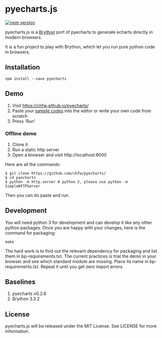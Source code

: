 # pyecharts.js

[![npm version](https://badge.fury.io/js/pyecharts.js.svg)](https://badge.fury.io/js/pyecharts.js)

pyecharts.js is a [Brython](https://github.com/brython-dev/brython) port of pyecharts to generate echarts directly in modern browsers.

It is a fun project to play with Brython, which let you run pure python code in browsers.

## Installation

```
npm install --save pyecharts
```

## Demo

1. Visit https://chfw.github.io/pyecharts/
1. Paste your [sample codes](https://github.com/chenjiandongx/pyecharts/blob/master/docs/zh-cn/documentation.md) into the editor or write your own code from scratch
1. Press 'Run'


### Offline demo

1. Clone it
1. Run a static http server
1. Open a browser and visit http://localhost:8000

Here are all the commands:

```
$ git clone https://github.com/chfw/pyecharts/
$ cd pyecharts
$ python -m http.server # python 2, please use python -m SimpleHTTPServer
```

Then you can do paste and run.

## Development

You will need python 3 for development and can develop it like any other python packages. Once
you are happy with your changes, here is the command for packaging:

```
make
```

The hard work is to find out the relevant dependency for packaging and list them in bp-requirements.txt. The current practices is trial the demo in your browser and
see which standard module are missing. Place its name in bp-requirements.txt. Repeat it until you get zero import errors.


## Baselines


1. pyecharts v0.2.6
1. Brython 3.3.2

## License

pyecharts.js will be released under the MIT License. See LICENSE for more information.

